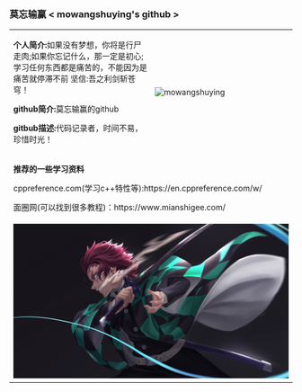 <h3> 莫忘输赢 &lt mowangshuying's github &gt </h3>
<table width="100%" border="0" cellspacing="15" cellpadding="0">
<tbody>
  <tr>
      <td width="50%">
         <p><b>个人简介:</b>如果没有梦想，你将是行尸走肉;如果你忘记什么，那一定是初心;学习任何东西都是痛苦的，不能因为是痛苦就停滞不前 坚信:吾之利剑斩苍穹！</p>
        <p><b>github简介:</b>莫忘输赢的github</p>
        <p><b>gitbub描述:</b>代码记录者，时间不易，珍惜时光！</p>
      </td>
      <td width="50%">
        <p align="left"> <img src="https://github-readme-stats.vercel.app/api?username=mowangshuying&show_icons=true&include_all_commits=true&count_private=true" alt="mowangshuying" /> </p>
      </td>
  </tr>
  <tr>
     <td colspan="2">
         <p><b>推荐的一些学习资料</b></p>
         <p>cppreference.com(学习c++特性等):<a>https://en.cppreference.com/w/</a></p>
         <p>面圈网(可以找到很多教程)：<a>https://www.mianshigee.com/</a></p>
     </td> 
  </tr>
  <tr>
    <td colspan="2">
      <img src="./img/mowangshuying.png"/>
    </td>  
  </tr>
</tbody>
</table>

